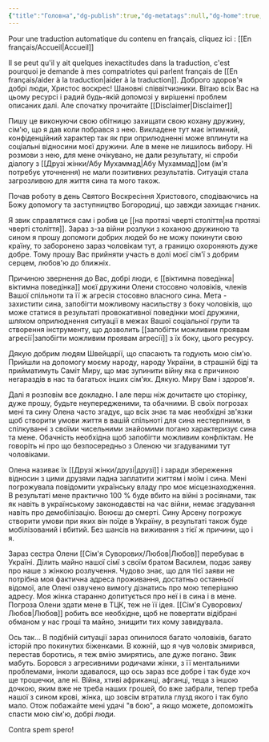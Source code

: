 ```yaml
---
{"title":"Головна","dg-publish":true,"dg-metatags":null,"dg-home":true,"permalink":"/golovna/","tags":["gardenEntry"],"dgPassFrontmatter":true,"noteIcon":""}
---
```


Pour une traduction automatique du contenu en français, cliquez ici : [[En français/Accueil\|Accueil]] 

Il se peut qu'il y ait quelques inexactitudes dans la traduction, c'est pourquoi je demande à mes compatriotes qui parlent français de [[En français/aider à la traduction\|aider à la traduction]].
Доброго здоров'я добрі люди, Христос воскрес! Шановні співвітчизники. Вітаю всіх Вас на цьому ресурсі і радий будь-якій допомозі у вирішенні проблем описаних далі. Але спочатку прочитайте [[Disclaimer\|Disclaimer]]

Пишу це виконуючи свою обітницю захищати свою кохану дружину, сім'ю, що я дав коли побрався з нею. 
Викладене тут має інтимний, конфіденційний характер так як при оприлюдненні може вплинути на соціальні відносини моєї дружини. Але в мене не лишилось вибору. Ні розмови з нею, для мене очікувано, не дали результату, ні спроби діалогу з [[Друзі жінки/Абу Мухаммад\|Абу Мухаммад]]ом (ім'я потребує уточнення) не мали позитивних результатів. Ситуація стала загрозливою для життя сина та мого також.

Почав роботу в день Святого Воскресіння Христового, сподіваючись на Божу допомогу та заступництво Богородиці, що завжди захищає гнаних.

Я звик справлятися сам і робив це [[на протязі чверті століття\|на протязі чверті століття]]. Зараз з-за війни розлуки з коханою дружиною та сином я прошу допомоги добрих людей бо не можу покинути свою країну, то заборонено зараз чоловікам тут, а границю охороняють дуже добре. Тому прошу Вас прийняти участь в долі моєї сім'ї з добрим серцем, любов'ю до ближніх. 

Причиною звернення до Вас, добрі люди, є [[віктимна поведінка\|віктимна поведінка]] моєї дружини Олени стосовно чоловіків, членів Вашої спільноти та її ж агресія стосовно власного сина.
Мета - захистити сина, запобігти можливому насильству з боку чоловіків, що може статися в результаті провокативної поведінки моєї дружини, шляхом оприлюднення ситуації в межах Вашої соціальної групи та створення інструменту, що дозволить [[запобігти можливим проявам агресії\|запобігти можливим проявам агресії]] з їх боку, цього ресурсу. 

Дякую добрим людям Швейцарії, що спасають та годують мою сім'ю. Прийшли на допомогу моєму народу, народу України,  в страшній біді та прийматимуть Саміт Миру, що має зупинити війну яка є причиною негараздів в нас та багатьох інших сім'ях. Дякую. Миру Вам і здоров'я.

Далі я розповім все докладно. І  але перш ніж дочитаєте цю сторінку, дуже прошу, будьте неупередженими, та обачними. В своїх погрозах мені та сину Олена часто згадує, що всіх знає та має необхідні зв'язки щоб створити умови життя в вашій спільноті для сина нестерпними, в спілкуванні з своїми чисельними знайомими погано характеризує сина та мене. Обачність необхідна щоб запобігти можливим конфліктам. Не говоріть ні про що безпосередньо з Оленою чи згадуваними тут чоловіками.

Олена називає їх [[Друзі жінки/друзі\|друзі]] і заради збереження відносин з цими друзями ладна заплатити життям і моїм і сина. Мені погрожувала повідомити українську владу про моє місцезнаходження. В результаті мене практично 100 % буде вбито на війні з росіянами, так як навіть в українському законодавстві на час війни, немає згадування навіть про демобілізацію. Воюєш до смерті. Сину Арсену погрожує створити умови при яких він поїде в Україну, в результаті також буде мобілізований і вбитий. Без шансів на виживання з тієї ж причини, що і я. 

Зараз сестра Олени [[Сім'я Суворових/Любов\|Любов]] перебуває в Україні. Ділить майно нашої сімї з своїм братом Василем, подає заяву про наше з жінкою розлучення. Чудово знає, що для тієї заяви  не потрібна моя фактична адреса проживання, достатньо останньої відомої, але Олені озвучено вимогу дізнатись про мою теперішню адресу. Моя жінка старанно допитується про неї і в сина і в мене. Погроза Олени здати мене в ТЦК, теж не її ідея.
[[Сім'я Суворових/Любов\|Любов]] робить все необхідне, щоб не повертати відібрані обманом у нас гроші та майно, знищити тих кому завидувала.

Ось так...  В подібній ситуації зараз опинилося багато чоловіків, багато історій про покинутих  біженками.  В кожній, що я чув чоловік змирився, перестав боротись, я теж вмію змирятись, але дуже погано. Звик мабуть. Боровся з агресивними родичами жінки, з її ментальними проблемами, інколи здавалося, що ось зараз все добре і так буде хоч ще трошечки, але ні. Війна, хтиві африканці, афганці, теща з іншою дочкою, яким вже не треба наших грошей, бо вже забрали, тепер треба нашої з сином крові, жінка, що зовсім втратила глузд якого і так було мало. Отож побажайте мені удачі "в бою", а якщо можете, допоможіть спасти мою сім'ю, добрі люди.

Contra spem spero!